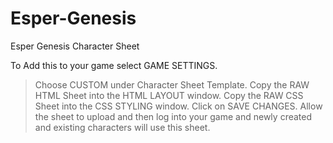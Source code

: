 # Esper-Genesis
Esper Genesis Character Sheet

To Add this to your game select GAME SETTINGS.
> Choose CUSTOM under Character Sheet Template.
> Copy the RAW HTML Sheet into the HTML LAYOUT window.
> Copy the RAW CSS Sheet into the CSS STYLING window.
> Click on SAVE CHANGES. Allow the sheet to upload and then log into your game and newly created and existing characters will use this sheet.
